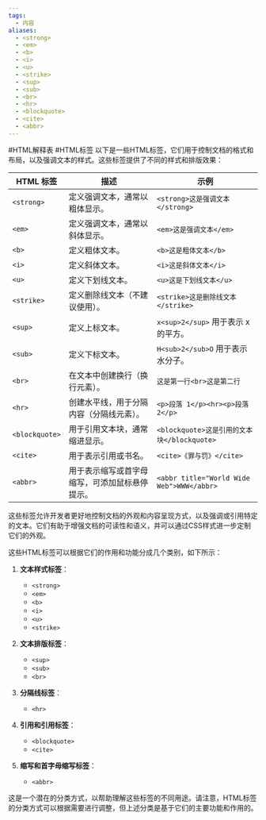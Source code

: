 ```yaml
---
tags:
  - 内容
aliases:
  - <strong>
  - <em>
  - <b>
  - <i>
  - <u>
  - <strike>
  - <sup>
  - <sub>
  - <br>
  - <hr>
  - <blockquote>
  - <cite>
  - <abbr>
---
```

#HTML解释表 #HTML标签 
以下是一些HTML标签，它们用于控制文档的格式和布局，以及强调文本的样式。这些标签提供了不同的样式和排版效果：

| HTML 标签 | 描述                                       | 示例                                                            |
|-----------|--------------------------------------------|-----------------------------------------------------------------|
| `<strong>`   | 定义强调文本，通常以粗体显示。            | `<strong>这是强调文本</strong>`                               |
| `<em>`       | 定义强调文本，通常以斜体显示。            | `<em>这是强调文本</em>`                                       |
| `<b>`        | 定义粗体文本。                           | `<b>这是粗体文本</b>`                                         |
| `<i>`        | 定义斜体文本。                           | `<i>这是斜体文本</i>`                                         |
| `<u>`        | 定义下划线文本。                         | `<u>这是下划线文本</u>`                                     |
| `<strike>`   | 定义删除线文本（不建议使用）。           | `<strike>这是删除线文本</strike>`                           |
| `<sup>`      | 定义上标文本。                           | `x<sup>2</sup>` 用于表示 x 的平方。                           |
| `<sub>`      | 定义下标文本。                           | `H<sub>2</sub>O` 用于表示水分子。                             |
| `<br>`       | 在文本中创建换行（换行元素）。           | `这是第一行<br>这是第二行`                                   |
| `<hr>`       | 创建水平线，用于分隔内容（分隔线元素）。 | `<p>段落 1</p><hr><p>段落 2</p>`                           |
| `<blockquote>` | 用于引用文本块，通常缩进显示。         | `<blockquote>这是引用的文本块</blockquote>`               |
| `<cite>`     | 用于表示引用或书名。                    | `<cite>《罪与罚》</cite>`                                    |
| `<abbr>`     | 用于表示缩写或首字母缩写，可添加鼠标悬停提示。 | `<abbr title="World Wide Web">WWW</abbr>`          |

这些标签允许开发者更好地控制文档的外观和内容呈现方式，以及强调或引用特定的文本。它们有助于增强文档的可读性和语义，并可以通过CSS样式进一步定制它们的外观。

这些HTML标签可以根据它们的作用和功能分成几个类别，如下所示：

1. **文本样式标签**：
   - `<strong>`
   - `<em>`
   - `<b>`
   - `<i>`
   - `<u>`
   - `<strike>`

2. **文本排版标签**：
   - `<sup>`
   - `<sub>`
   - `<br>`

3. **分隔线标签**：
   - `<hr>`

4. **引用和引用标签**：
   - `<blockquote>`
   - `<cite>`

5. **缩写和首字母缩写标签**：
   - `<abbr>`

这是一个潜在的分类方式，以帮助理解这些标签的不同用途。请注意，HTML标签的分类方式可以根据需要进行调整，但上述分类是基于它们的主要功能和作用的。